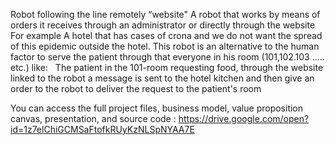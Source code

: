 Robot following the line remotely “website"
A robot that works by means of orders it receives through an administrator or directly through the website
For example
A hotel that has cases of crona and we do not want the spread of this epidemic outside the hotel. This robot is an alternative to the human factor to serve the  patient through that everyone in his room (101,102.103 ..... etc.) like:
  The patient in the 101-room requesting food, through the website linked to the robot a message is sent to the hotel kitchen and then give an order to the robot to deliver the request to the patient's room


You can access the full project files, business model, value proposition canvas, presentation, and source code  : https://drive.google.com/open?id=1z7elChiGCMSaFtofkRUyKzNLSpNYAA7E
